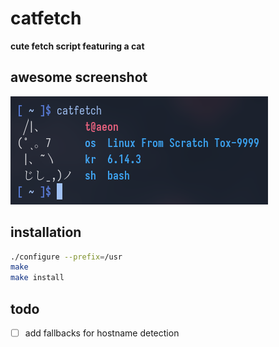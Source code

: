 # catfetch

**cute fetch script featuring a cat**

## awesome screenshot
![catfetch in action](screenshot.png?raw=true "catfetch")

## installation
```bash
./configure --prefix=/usr
make
make install
```

## todo
- [ ] add fallbacks for hostname detection
